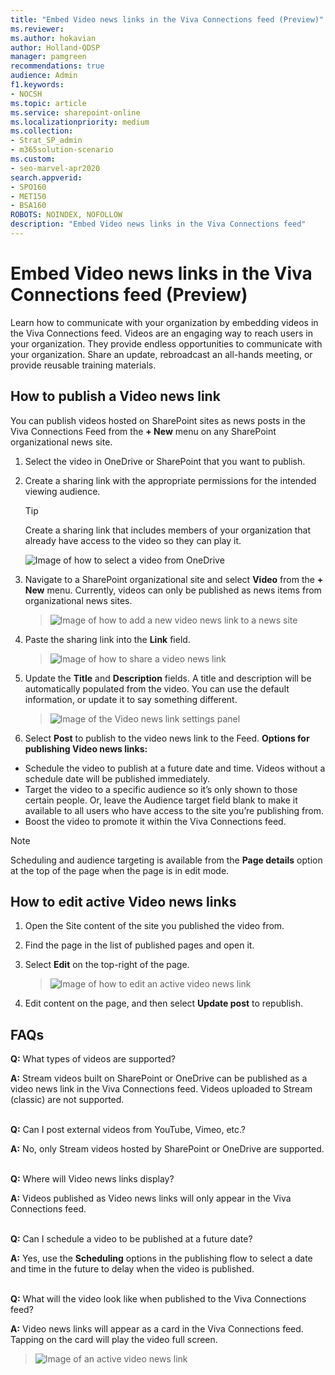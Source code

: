 ```yaml
---
title: "Embed Video news links in the Viva Connections feed (Preview)"
ms.reviewer: 
ms.author: hokavian
author: Holland-ODSP
manager: pamgreen
recommendations: true
audience: Admin
f1.keywords:
- NOCSH
ms.topic: article
ms.service: sharepoint-online
ms.localizationpriority: medium
ms.collection:  
- Strat_SP_admin
- m365solution-scenario
ms.custom:
- seo-marvel-apr2020
search.appverid:
- SPO160
- MET150
- BSA160
ROBOTS: NOINDEX, NOFOLLOW
description: "Embed Video news links in the Viva Connections feed"
---
```


# Embed Video news links in the Viva Connections feed (Preview)
  
Learn how to communicate with your organization by embedding videos in the Viva Connections feed.
Videos are an engaging way to reach users in your organization. They provide endless opportunities to communicate with your organization. Share an update, rebroadcast an all-hands meeting, or provide reusable training materials.
 
## How to publish a Video news link
You can publish videos hosted on SharePoint sites as news posts in the Viva Connections Feed from the **+ New** menu on any SharePoint organizational news site.  
1.  Select the video in OneDrive or SharePoint that you want to publish.

2.  Create a sharing link with the appropriate permissions for the intended viewing audience.  

    > [!TIP]
    > Create a sharing link that includes members of your organization that already have access to the video so they can play it.
    >
    > ![Image of how to select a video from OneDrive](media/select-video.png)

3. Navigate to a SharePoint organizational site and select **Video** from the **+ New** menu.  Currently, videos can only be published as news items from organizational news sites.

    > ![Image of how to add a new video news link to a news site](media/add-video-link.png)

4.  Paste the sharing link into the **Link** field.

    > ![Image of how to share a video news link](media/save-video-news-link.png)

5.  Update the **Title** and **Description** fields. A title and description will be automatically populated from the video. You can use the default information, or update it to say something different.

    > ![Image of the Video news link settings panel](media/video-news-link-panel-2.png)

6.  Select **Post** to publish to the video news link to the Feed.
**Options for publishing Video news links:**
-  Schedule the video to publish at a future date and time. Videos without a schedule date will be published immediately.
- Target the video to a specific audience so it’s only shown to those certain people. Or, leave the Audience target field blank to make it available to all users who have access to the site you’re publishing from.
- Boost the video to promote it within the Viva Connections feed.

> [!NOTE] 
> Scheduling and audience targeting is available from the **Page details** option at the top of the page when the page is in edit mode.

## How to edit active Video news links

1.  Open the Site content of the site you published the video from.
2.  Find the page in the list of published pages and open it.
3.  Select **Edit** on the top-right of the page.
    > ![Image of how to edit an active video news link](media/video-link-edit.png)
 
4.  Edit content on the page, and then select **Update post** to republish.


## FAQs

**Q:** What types of videos are supported? 
<br>

**A:** Stream videos built on SharePoint or OneDrive can be published as a video news link in the Viva Connections feed.  Videos uploaded to Stream (classic) are not supported. 
<br>
<br>

**Q:** Can I post external videos from YouTube, Vimeo, etc.?
<br>

**A:** No, only Stream videos hosted by SharePoint or OneDrive are supported.
<br>
<br>

**Q:** Where will Video news links display?
<br>

**A:** Videos published as Video news links will only appear in the Viva Connections feed.
<br>
<br>

**Q:** Can I schedule a video to be published at a future date?
<br>

**A:** Yes, use the **Scheduling** options in the publishing flow to select a date and time in the future to delay when the video is published.
<br>
<br>

**Q:** What will the video look like when published to the Viva Connections feed?
<br>

**A:** Video news links will appear as a card in the Viva Connections feed. Tapping on the card will play the video full screen.
> ![Image of an active video news link](media/active-video-link.png)